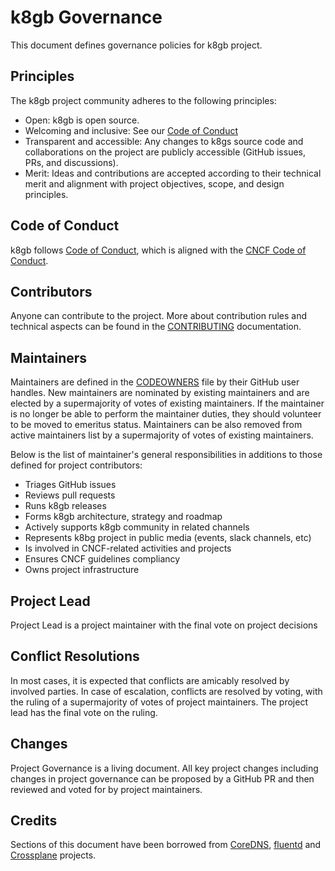 # k8gb Governance

This document defines governance policies for k8gb project.

## Principles

The k8gb project community adheres to the following principles:

- Open: k8gb is open source.
- Welcoming and inclusive: See our [Code of Conduct](#code-of-conduct)
- Transparent and accessible: Any changes to k8gs source code and collaborations on the project are publicly accessible (GitHub issues, PRs, and discussions).
- Merit: Ideas and contributions are accepted according to their technical merit and alignment with project objectives, scope, and design principles.


## Code of Conduct

k8gb follows [Code of Conduct](./code-of-conduct.md), which is aligned with the [CNCF Code of Conduct](https://github.com/cncf/foundation/blob/master/code-of-conduct.md).

## Contributors

Anyone can contribute to the project. More about contribution rules and technical aspects can be found in the [CONTRIBUTING](CONTRIBUTING.md) documentation.
## Maintainers

Maintainers are defined in the [CODEOWNERS](CODEOWNERS) file by their GitHub user handles.
New maintainers are nominated by existing maintainers and are elected by a supermajority of votes of existing maintainers.
If the maintainer is no longer be able to perform the maintainer duties, they should volunteer to be moved to emeritus status.
Maintainers can be also removed from active maintainers list by a supermajority of votes of existing maintainers.

Below is the list of maintainer's general responsibilities in additions to those defined for project contributors:

- Triages GitHub issues
- Reviews pull requests
- Runs k8gb releases
- Forms k8gb architecture, strategy and roadmap
- Actively supports k8gb community in related channels
- Represents k8bg project in public media (events, slack channels, etc)
- Is involved in CNCF-related activities and projects
- Ensures CNCF guidelines compliancy
- Owns project infrastructure

## Project Lead

Project Lead is a project maintainer with the final vote on project decisions

## Conflict Resolutions

In most cases, it is expected that conflicts are amicably resolved by involved parties.
In case of escalation, conflicts are resolved by voting, with the ruling of a supermajority of votes of project maintainers. The project lead has the final vote on the ruling.

## Changes

Project Governance is a living document.
All key project changes including changes in project governance can be proposed by a GitHub PR and then reviewed and voted for by project maintainers.

## Credits

Sections of this document have been borrowed from [CoreDNS](https://github.com/coredns/coredns/blob/master/GOVERNANCE.md), [fluentd](https://github.com/fluent/fluentd/blob/master/GOVERNANCE.md) and [Crossplane](https://github.com/crossplane/crossplane/blob/master/GOVERNANCE.md) projects.
